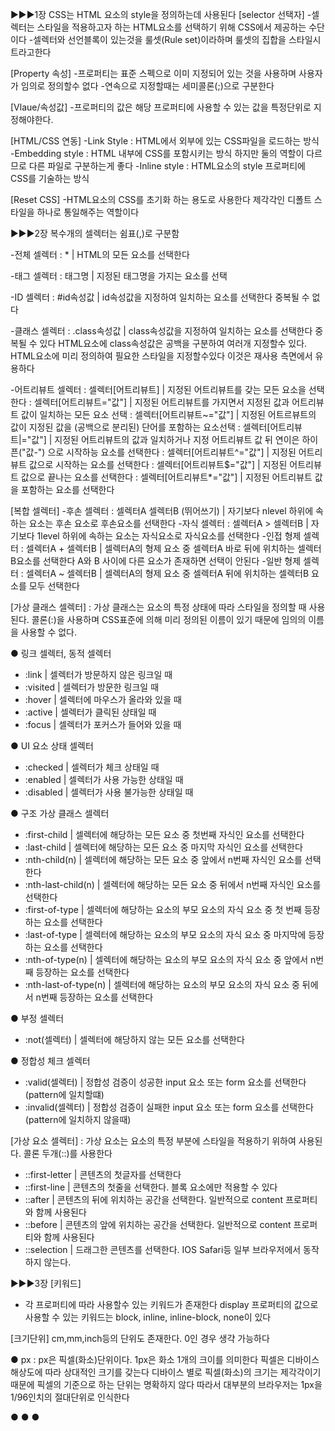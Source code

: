 ▶▶▶1장
CSS는 HTML 요소의 style을 정의하는데 사용된다
[selector 선택자]
-셀렉터는 스타일을 적용하고자 하는 HTML요소를 선택하기 위해 CSS에서 제공하는 수단이다
-셀렉터와 선언블록이 있는것을 룰셋(Rule set)이라하며 룰셋의 집합을 스타일시트라고한다

[Property 속성]
-프로퍼티는 표준 스펙으로 이미 지정되어 있는 것을 사용하며 사용자가 임의로 정의할수 없다
-연속으로 지정할때는 세미콜론(;)으로 구분한다

[Vlaue/속성값]
-프로퍼티의 값은 해당 프로퍼티에 사용할 수 있는 값을 특정단위로 지정해야한다.

[HTML/CSS 연동]
-Link Style : HTML에서 외부에 있는 CSS파일을 로드하는 방식
-Embedding style : HTML 내부에 CSS를 포함시키는 방식 하지만 둘의 역할이 다르므로 다른 파일로 구분하는게 좋다
-Inline style : HTML요소의 style 프로퍼티에 CSS를 기술하는 방식

[Reset CSS]
-HTML요소의 CSS를 초기화 하는 용도로 사용한다 제각각인 디폴트 스타일을 하나로 통일해주는 역할이다


▶▶▶2장
복수개의 셀렉터는 쉼표(,)로 구분함

-전체 셀렉터 : * | HTML의 모든 요소를 선택한다

-태그 셀렉터 : 태그명 | 지정된 태그명을 가지는 요소를 선택

-ID 셀렉터 : #id속성값 | id속성값을 지정하여 일치하는 요소를 선택한다 중복될 수 없다

-클래스 셀렉터 : .class속성값 | class속성값을 지정하여 일치하는 요소를 선택한다 중복될 수 있다
HTML요소에 class속성값은 공백을 구분하여 여러개 지정할수 있다. HTML요소에 미리 정의하여 필요한 스타일을 지정할수있다
이것은 재사용 측면에서 유용하다

-어트리뷰트 셀렉터 : 셀렉터[어트리뷰트] | 지정된 어트리뷰트를 갖는 모든 요소을 선택한다
                   : 셀렉터[어트리뷰트="값"] | 지정된 어트리뷰트를 가지면서 지정된 값과 
                    어트리뷰트 값이 일치하는 모든 요소 선택
                   : 셀렉터[어트리뷰트~="값"] | 지정된 어트르뷰트의 값이 지정된 값을 (공백으로 분리된)
                    단어를 포함하는 요소선택
                   : 셀렉터[어트리뷰트|="값"] | 지정된 어트리뷰트의 값과 일치하거나 
                    지정 어트리뷰트 값 뒤 연이은 하이픈("값-") 으로 시작하능 요소를 선택한다
                   : 셀렉터[어트리뷰트^="값"] | 지정된 어트리뷰트 값으로 시작하는 요소를 선택한다
                   : 셀렉터[어트리뷰트$="값"] | 지정된 어트리뷰트 값으로 끝나는 요소를 선택한다
                   : 셀렉터[어트리뷰트*="값"] | 지정된 어트리뷰트 값을 포함하는 요소를 선택한다

[복합 셀렉터]
-후손 셀렉터 : 셀렉터A 셀렉터B (뛰어쓰기) | 자기보다 nlevel 하위에 속하는 요소는 후손 요소로 후손요소를 선택한다
-자식 셀렉터 : 셀렉터A > 셀렉터B | 자기보다 1level 하위에 속하는 요소는 자식요소로 자식요소를 선택한다
-인접 형제 셀렉터 : 셀렉터A + 셀렉터B | 셀렉터A의 형제 요소 중 셀렉터A 바로 뒤에 위치하는 셀렉터 B요소를 선택한다
A와 B 사이에 다른 요소가 존재하면 선택이 안된다
-일반 형제 셀렉터 : 셀렉터A ~ 셀렉터B | 셀렉터A의 형제 요소 중 셀렉터A 뒤에 위치하는 셀렉터B 요소를 모두 선택한다

[가상 클래스 셀렉터] : 가상 클래스는 요소의 특정 상태에 따라 스타일을 정의할 때 사용된다. 
콜론(:)을 사용하며 CSS표준에 의해 미리 정의된 이름이 있기 때문에 임의의 이름을 사용할 수 없다.

● 링크 셀렉터, 동적 셀렉터
- :link | 셀렉터가 방문하지 않은 링크일 때
- :visited | 셀렉터가 방문한 링크일 때
- :hover | 셀렉터에 마우스가 올라와 있을 때
- :active | 셀렉터가 클릭된 상태일 때
- :focus | 셀렉터가 포커스가 들어와 있을 때

● UI 요소 상태 셀렉터
- :checked | 셀렉터가 체크 상태일 때
- :enabled | 셀렉터가 사용 가능한 상태일 때
- :disabled | 셀렉터가 사용 불가능한 상태일 때

● 구조 가상 클래스 셀렉터
- :first-child | 셀렉터에 해당하는 모든 요소 중 첫번째 자식인 요소를 선택한다
- :last-child | 셀렉터에 해당하는 모든 요소 중 마지막 자식인 요소를 선택한다
- :nth-child(n) | 셀렉터에 해당하는 모든 요소 중 앞에서 n번째 자식인 요소를 선택한다
- :nth-last-child(n) | 셀렉터에 해당하는 모든 요소 중 뒤에서 n번째 자식인 요소를 선택한다
- :first-of-type | 셀렉터에 해당하는 요소의 부모 요소의 자식 요소 중 첫 번째 등장하는 요소를 선택한다
- :last-of-type | 셀렉터에 해당하는 요소의 부모 요소의 자식 요소 중 마지막에 등장하는 요소를 선택한다
- :nth-of-type(n) | 셀렉터에 해당하는 요소의 부모 요소의 자식 요소 중 앞에서 n번째 등장하는 요소를 선택한다
- :nth-last-of-type(n) | 셀렉터에 해당하는 요소의 부모 요소의 자식 요소 중 뒤에서 n번째 등장하는 요소를 선택한다

● 부정 셀렉터
- :not(셀렉터) | 셀렉터에 해당하지 않는 모든 요소를 선택한다

● 정합성 체크 셀렉터
- :valid(셀렉터) | 정합성 검증이 성공한 input 요소 또는 form 요소를 선택한다 (pattern에 일치할떄)
- :invalid(셀렉터) | 정합성 검증이 실패한 input 요소 또는 form 요소를 선택한다 (pattern에 일치하지 않을때)

[가상 요소 셀렉터] : 가상 요소는 요소의 특정 부분에 스타일을 적용하기 위하여 사용된다. 콜론 두개(::)를 사용한다
- ::first-letter | 콘텐츠의 첫글자를 선택한다
- ::first-line | 콘텐츠의 첫줄을 선택한다. 블록 요소에만 적용할 수 있다
- ::after | 콘텐츠의 뒤에 위치하는 공간을 선택한다. 일반적으로 content 프로퍼티와 함께 사용된다
- ::before | 콘텐츠의 앞에 위치하는 공간을 선택한다. 일반적으로 content 프로퍼티와 함께 사용된다
- ::selection | 드래그한 콘텐츠를 선택한다. IOS Safari등 일부 브라우저에서 동작하지 않는다.


▶▶▶3장
[키워드]
- 각 프로퍼티에 따라 사용할수 있는 키워드가 존재한다
display 프로퍼티의 값으로 사용할 수 있는 키워드는 block, inline, inline-block, none이 있다

[크기단위]
cm,mm,inch등의 단위도 존재한다. 0인 경우 생갹 가능하다

● px : px은 픽셀(화소)단위이다. 1px은 화소 1개의 크이를 의미한다
픽셀은 디바이스 해상도에 따라 상대적인 크기를 갖는다
디바이스 별로 픽셀(화소)의 크기는 제각각이기 때문에 픽셀의 기준으로 하는 단위는 명확하지 않다
따라서 대부분의 브라우저는 1px을 1/96인치의 절대단위로 인식한다

●
●
●

